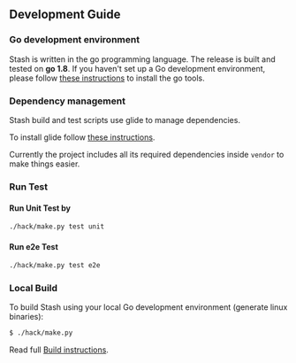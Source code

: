 ## Development Guide

### Go development environment
Stash is written in the go programming language. The release is built and tested on **go 1.8**. If you haven't set up a Go
development environment, please follow [these instructions](https://golang.org/doc/code.html) to install the go tools.

### Dependency management
Stash build and test scripts use glide to manage dependencies.

To install glide follow [these instructions](https://github.com/Masterminds/glide#install).

Currently the project includes all its required dependencies inside `vendor` to make things easier.

### Run Test
#### Run Unit Test by
```sh
./hack/make.py test unit
```

#### Run e2e Test
```sh
./hack/make.py test e2e
```

### Local Build
To build Stash using your local Go development environment (generate linux binaries):
```sh
$ ./hack/make.py
```
Read full [Build instructions](build.md).